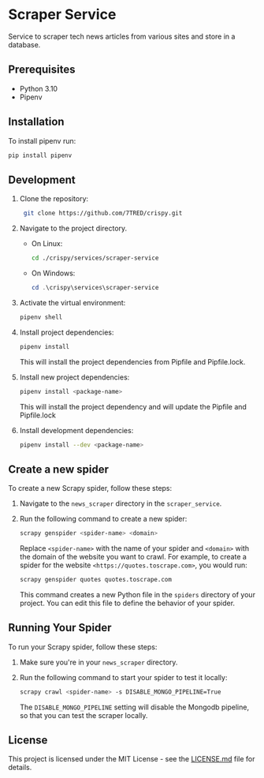 # Scraper Service

Service to scraper tech news articles from various sites and store in a database.

## Prerequisites

- Python 3.10
- Pipenv

## Installation

To install pipenv run:

```bash
pip install pipenv
```

## Development

1. Clone the repository:

   ```bash
    git clone https://github.com/7TRED/crispy.git
    ```

2. Navigate to the project directory.
    - On Linux:

        ```bash
        cd ./crispy/services/scraper-service
        ```

    - On Windows:

        ```powershell
        cd .\crispy\services\scraper-service
        ```

3. Activate the virtual environment:

    ```bash
    pipenv shell
    ```

4. Install project dependencies:

    ```bash
    pipenv install
    ```

    This will install the project dependencies from Pipfile and Pipfile.lock.

5. Install new project dependencies:

    ```bash
    pipenv install <package-name>
    ```

    This will install the project dependency and will update the Pipfile and Pipfile.lock

6. Install development dependencies:

    ```bash
    pipenv install --dev <package-name>
    ```

## Create a new spider

To create a new Scrapy spider, follow these steps:

1. Navigate to the `news_scraper` directory in the `scraper_service`.

2. Run the following command to create a new spider:

    ```bash
    scrapy genspider <spider-name> <domain>
    ```

    Replace `<spider-name>` with the name of your spider and `<domain>` with the domain of the website you want to crawl. For example, to create a spider for the website `<https://quotes.toscrape.com>`, you would run:

    ```bash
    scrapy genspider quotes quotes.toscrape.com
    ```

    This command creates a new Python file in the `spiders` directory of your project. You can edit this file to define the behavior of your spider.

## Running Your Spider

To run your Scrapy spider, follow these steps:

1. Make sure you're in your `news_scraper` directory.

2. Run the following command to start your spider to test it locally:

    ```bash
    scrapy crawl <spider-name> -s DISABLE_MONGO_PIPELINE=True
    ```

    The `DISABLE_MONGO_PIPELINE` setting will disable the Mongodb pipeline, so that you can test the scraper locally.


## License

This project is licensed under the MIT License - see the [LICENSE.md](LICENSE.md) file for details.
